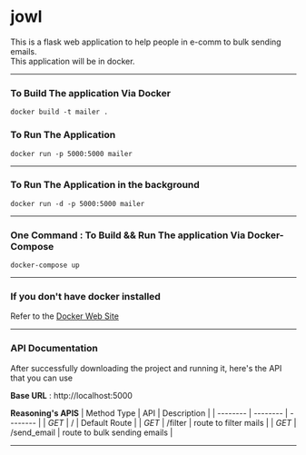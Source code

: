 # jowl

<summary>This is a flask web application to help people in e-comm to bulk sending emails.</summary>
This application will be in docker.

----------------
### To Build The application Via Docker

```
docker build -t mailer .
```

### To Run The Application
```
docker run -p 5000:5000 mailer
```
----------------
### To Run The Application in the background
```
docker run -d -p 5000:5000 mailer
```
----------------
### One Command : To Build && Run The application Via Docker-Compose
```
docker-compose up
```
----------------
### If you don't have docker installed
Refer to the
[Docker Web Site](https://www.docker.com/products/docker-desktop/)

----------------
### API Documentation
After successfully downloading the project and running it, here's the API that you can use

__Base URL__ : http://localhost:5000


__Reasoning's APIS__
| Method Type | API  | Description |
| -------- | -------- | -------- |
| _GET_ | / | Default Route |
| _GET_ | /filter | route to filter mails |
| _GET_ | /send_email | route to bulk sending emails |

----------------